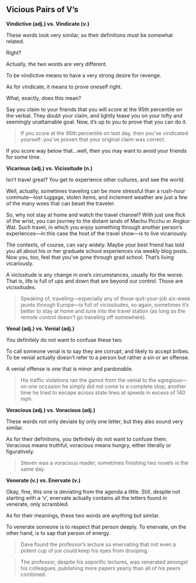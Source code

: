 ## Vicious Pairs of V’s

**Vindictive (adj.) vs. Vindicate (v.)**

These words look very similar, so their definitions must be somewhat related.

Right?

Actually, the two words are very different.

To be vindictive means to have a very strong desire for revenge.

As for vindicate, it means to prove oneself right.

What, exactly, does this mean?

Say you claim to your friends that you will score at the 95th percentile on the verbal. They doubt your claim, and lightly tease you on your lofty and seemingly unattainable goal. Now, it’s up to you to prove that you can do it.

> If you score at the 95th percentile on test day, then you’ve vindicated yourself: you’ve proven that your original claim was correct.

If you score way below that…well, then you may want to avoid your friends for some time.

**Vicarious (adj.) vs. Vicissitude (n.)**

Isn’t travel great? You get to experience other cultures, and see the world.

Well, actually, sometimes traveling can be more stressful than a rush-hour commute—lost luggage, stolen items, and inclement weather are just a few of the many woes that can beset the traveler.

So, why not stay at home and watch the travel channel? With just one flick of the wrist, you can journey to the distant lands of Machu Picchu or Angkor Wat. Such travel, in which you enjoy something through another person’s experiences—in this case the host of the travel show—is to live vicariously.

The contexts, of course, can vary widely. Maybe your best friend has told you all about his or her graduate school experiences via weekly blog posts. Now you, too, feel that you’ve gone through grad school. That’s living vicariously.

A vicissitude is any change in one’s circumstances, usually for the worse. That is, life is full of ups and down that are beyond our control. Those are vicissitudes.

> Speaking of, traveling—especially any of those quit-your-job six-week jaunts through Europe—is full of vicissitudes, so again, sometimes it’s better to stay at home and tune into the travel station (as long as the remote control doesn’t go traveling off somewhere).

**Venal (adj.) vs. Venial (adj.)**

You definitely do not want to confuse these two.

To call someone venal is to say they are corrupt, and likely to accept bribes. To be venial actually doesn’t refer to a person but rather a sin or an offense.

A venial offense is one that is minor and pardonable.

> His traffic violations ran the gamut from the venial to the egregious—on one occasion he simply did not come to a complete stop; another time he tried to escape across state lines at speeds in excess of 140 mph.

**Veracious (adj.) vs. Voracious (adj.)**

These words not only deviate by only one letter, but they also sound very similar.

As for their definitions, you definitely do not want to confuse them. Veracious means truthful; voracious means hungry, either literally or figuratively.

> Steven was a voracious reader, sometimes finishing two novels in the same day.

**Venerate (v.) vs. Enervate (v.)**

Okay, fine, this one is deviating from the agenda a little. Still, despite not starting with a ‘v’, enervate actually contains all the letters found in venerate, only scrambled.

As for their meanings, these two words are anything but similar.

To venerate someone is to respect that person deeply. To enervate, on the other hand, is to sap that person of energy.

> Dave found the professor’s lecture so enervating that not even a potent cup of joe could keep his eyes from drooping.

> The professor, despite his soporific lectures, was venerated amongst his colleagues, publishing more papers yearly than all of his peers combined.